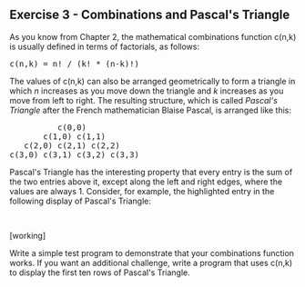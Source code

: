 Exercise 3 - Combinations and Pascal's Triangle
----------------------------------------------- 

As you know from Chapter 2, the mathematical combinations function c(n,k) is usually defined in terms of factorials, as follows:

<pre>
c(n,k) = n! / (k! * (n-k)!)
</pre>

The values of c(n,k) can also be arranged geometrically to form a triangle in which *n* increases as you move down the triangle and *k* increases as you move from left to right. The resulting structure, which is called *Pascal's Triangle* after the French mathematician Blaise Pascal, is arranged like this:

<pre>
          c(0,0)
       c(1,0) c(1,1)
   c(2,0) c(2,1) c(2,2)
c(3,0) c(3,1) c(3,2) c(3,3)
</pre>

Pascal's Triangle has the interesting property that every entry is the sum of the two entries above it, except along the left and right edges, where the values are always 1. Consider, for example, the highlighted entry in the following display of Pascal's Triangle:

<pre>

</pre>

[working]

Write a simple test program to demonstrate that your combinations function works. If you want an additional challenge, write a program that uses c(n,k) to display the first ten rows of Pascal's Triangle.